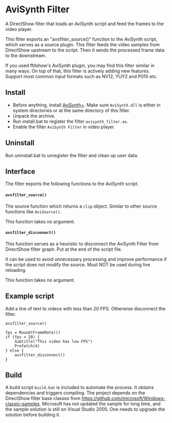 # AviSynth Filter

A DirectShow filter that loads an AviSynth script and feed the frames to the video player.

This filter exports an "avsfilter_source()" function to the AviSynth script, which serves as a source plugin. This filter feeds the video samples from DirectShow upstream to the script. Then it sends the processed frame data to the downstream.

If you used ffdshow's AviSynth plugin, you may find this filter similar in many ways. On top of that, this filter is actively adding new features. Support most common input formats such as NV12, YUY2 and P010 etc.

## Install

* Before anything, install [AviSynth+](https://github.com/AviSynth/AviSynthPlus/). Make sure `AviSynth.dll` is either in system directories or at the same directory of this filter.
* Unpack the archive.
* Run install.bat to register the filter `avisynth_filter.ax`.
* Enable the filter `AviSynth Filter` in video player.

## Uninstall

Run uninstall.bat to unregister the filter and clean up user data.

## Interface

The filter exports the following functions to the AviSynth script.

#### `avsfilter_source()`

The source function which returns a `clip` object. Similar to other source functions like `AviSource()`.

This function takes no argument.

#### `avsfilter_disconnect()`

This function serves as a heuristic to disconnect the AviSynth Filter from DirectShow filter graph. Put at the end of the script file.

It can be used to avoid unnecessary processing and improve performance if the script does not modify the source. Must NOT be used during live reloading.

This function takes no argument.

## Example script

Add a line of text to videos with less than 20 FPS. Otherwise disconnect the filter.

```
avsfilter_source()

fps = Round(FrameRate())
if (fps < 20) {
    Subtitle("This video has low FPS")
    Prefetch(4)
} else {
    avsfilter_disconnect()
}
```

## Build

A build script `build.bat` is included to automate the process. It obtains dependencies and triggers compiling. The project depends on the DirectShow filter base classes from https://github.com/microsoft/Windows-classic-samples. Microsoft has not updated the sample for long time, and the sample solution is still on Visual Studio 2005. One needs to upgrade the solution before building it.
